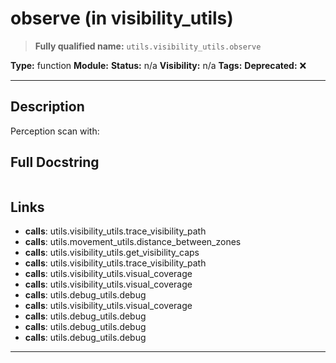 # observe (in visibility_utils)
> **Fully qualified name:** `utils.visibility_utils.observe`

**Type:** function
**Module:** 
**Status:** n/a
**Visibility:** n/a
**Tags:** 
**Deprecated:** ❌

---

## Description
Perception scan with:

## Full Docstring
```

```

## Links
- **calls**: utils.visibility_utils.trace_visibility_path
- **calls**: utils.movement_utils.distance_between_zones
- **calls**: utils.visibility_utils.get_visibility_caps
- **calls**: utils.visibility_utils.trace_visibility_path
- **calls**: utils.visibility_utils.visual_coverage
- **calls**: utils.visibility_utils.visual_coverage
- **calls**: utils.debug_utils.debug
- **calls**: utils.visibility_utils.visual_coverage
- **calls**: utils.debug_utils.debug
- **calls**: utils.debug_utils.debug
- **calls**: utils.debug_utils.debug


---
